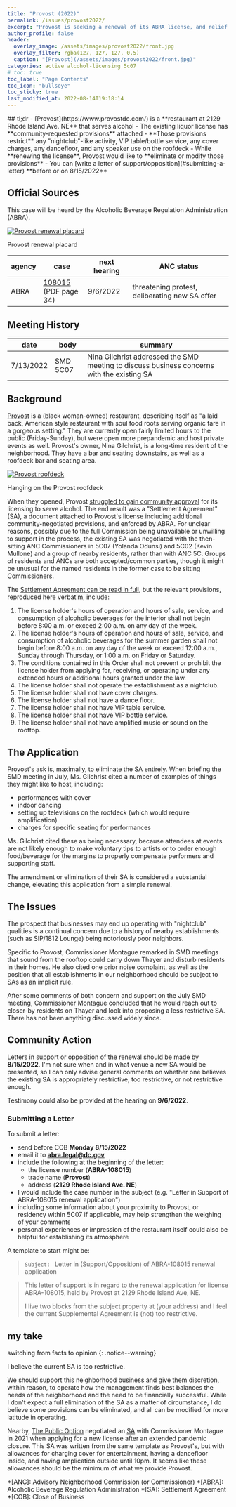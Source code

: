 ```yaml
---
title: "Provost (2022)"
permalink: /issues/provost2022/
excerpt: "Provost is seeking a renewal of its ABRA license, and relief from its current Settlement Agreement"
author_profile: false
header:
  overlay_image: /assets/images/provost2022/front.jpg
  overlay_filter: rgba(127, 127, 127, 0.5)
  caption: "[Provost](/assets/images/provost2022/front.jpg)"
categories: active alcohol-licensing 5c07
# toc: true
toc_label: "Page Contents"
toc_icon: "bullseye"
toc_sticky: true
last_modified_at: 2022-08-14T19:18:14
---
```

<div id="provost-map" class="map-container"></div>
## tl;dr
- [Provost](https://www.provostdc.com/) is a **restaurant at 2129 Rhode Island Ave. NE** that serves alcohol
- The existing liquor license has **community-requested provisions** attached
- **Those provisions restrict** any "nightclub"-like activity, VIP table/bottle service, any cover charges, any dancefloor, and any speaker use on the roofdeck
- While **renewing the license**, Provost would like to **eliminate or modify those provisions**
- You can [write a letter of support/opposition](#submitting-a-letter) **before or on 8/15/2022**

## Official Sources
This case will be heard by the Alcoholic Beverage Regulation Administration (ABRA).

[![Provost renewal placard](/assets/images/provost2022/placard.jpg)](/assets/images/provost2022/placard.jpg)
<p class="caption">Provost renewal placard</p>

|agency|case|next hearing|ANC status|
|---|---|---|---|
|ABRA|[108015](https://abra.dc.gov/sites/default/files/dc/sites/abra/publication/attachments/Renewal%20Notices%207-1-2022.pdf)<br>(PDF page 34)|9/6/2022|threatening protest, deliberating new SA offer|

## Meeting History

|date|body|summary|
|---|---|---|
|7/13/2022|SMD 5C07|Nina Gilchrist addressed the SMD meeting to discuss business concerns with the existing SA|


## Background
[Provost](https://www.provostdc.com/) is a (black woman-owned) restaurant, describing itself as "a laid back, American style restaurant with soul food roots serving organic fare in a gorgeous setting." They are currently open fairly limited hours to the public (Friday-Sunday), but were open more prepandemic and host private events as well. Provost's owner, Nina Gilchrist, is a long-time resident of the neighborhood. They have a bar and seating downstairs, as well as a roofdeck bar and seating area.

[![Provost roofdeck](/assets/images/provost2022/roofdeck.jpg)](/assets/images/provost2022/roofdeck.jpg)
<p class="caption">Hanging on the Provost roofdeck</p>

When they opened, Provost [struggled to gain community approval](https://brooklandbridge.com/15252/neighbors-seek-to-protest-liquor-license-application-at-rhode-island-aves-provost/) for its licensing to serve alcohol. The end result was a "Settlement Agreement" (SA), a document attached to Provost's license including additional community-negotiated provisions, and enforced by ABRA. For unclear reasons, possibly due to the full Commission being unavailable or unwilling to support in the process, the existing SA was negotiated with the then-sitting ANC Commissioners in 5C07 (Yolanda Odunsi) and 5C02 (Kevin Mullone) and a group of nearby residents, rather than with ANC 5C. Groups of residents and ANCs are both accepted/common parties, though it might be unusual for the named residents in the former case to be sitting Commissioners.

The [Settlement Agreement can be read in full](https://abra.dc.gov/publication/2129-rhode-island-avenue-ne-march-14-2018-settlement-agreement), but the relevant provisions, reproduced here verbatim, include:
1. The license holder's hours of operation and hours of sale, service, and consumption of alcoholic beverages for the interior shall not begin before 8:00 a.m. or exceed 2:00 a.m. on any day of the week.
2. The license holder's hours of operation and hours of sale, service, and consumption of alcoholic beverages for the summer garden shall not begin before 8:00 a.m. on any day of the week or exceed 12:00 a.m., Sunday through Thursday, or 1:00 a.m. on Friday or Saturday.
3. The conditions contained in this Order shall not prevent or prohibit the license holder from applying for, receiving, or operating under any extended hours or additional hours granted under the law.
4. The license holder shall not operate the establishment as a nightclub.
5. The license holder shall not have cover charges.
6. The license holder shall not have a dance floor.
7. The license holder shall not have VIP table service.
8. The license holder shall not have VIP bottle service.
9. The license holder shall not have amplified music or sound on the rooftop. 

## The Application
Provost's ask is, maximally, to eliminate the SA entirely. When briefing the SMD meeting in July, Ms. Gilchrist cited a number of examples of things they might like to host, including:
- performances with cover
- indoor dancing
- setting up televisions on the roofdeck (which would require amplification)
- charges for specific seating for performances

Ms. Gilchrist cited these as being necessary, because attendees at events are not likely enough to make voluntary tips to artists or to order enough food/beverage for the margins to properly compensate performers and supporting staff.

The amendment or elimination of their SA is considered a substantial change, elevating this application from a simple renewal.

## The Issues
The prospect that businesses may end up operating with "nightclub" qualities is a continual concern due to a history of nearby establishments (such as SIP/1812 Lounge) being notoriously poor neighbors.

Specific to Provost, Commissioner Montague remarked in SMD meetings that sound from the rooftop could carry down Thayer and disturb residents in their homes. He also cited one prior noise complaint, as well as the position that all establishments in our neighborhood should be subject to SAs as an implicit rule.

After some comments of both concern and support on the July SMD meeting, Commissioner Montague concluded that he would reach out to closer-by residents on Thayer and look into proposing a less restrictive SA. There has not been anything discussed widely since.

## Community Action
Letters in support or opposition of the renewal should be made by **8/15/2022**. I'm not sure when and in what venue a new SA would be presented, so I can only advise general comments on whether one believes the existing SA is appropriately restrictive, too restrictive, or not restrictive enough.

Testimony could also be provided at the hearing on **9/6/2022**.

### Submitting a Letter
To submit a letter:
- send before COB **Monday 8/15/2022**
- email it to **abra.legal@dc.gov**
- include the following at the beginning of the letter:
  - the license number (**ABRA-108015**)
  - trade name (**Provost**)
  - address (**2129 Rhode Island Ave. NE**)
- I would include the case number in the subject (e.g. "Letter in Support of ABRA-108015 renewal application")
- including some information about your proximity to Provost, or residency within 5C07 if applicable, may help strengthen the weighing of your comments
- personal experiences or impression of the restaurant itself could also be helpful for establishing its atmosphere

A template to start might be:

> `Subject: ` Letter in (Support/Opposition) of ABRA-108015 renewal application

>This letter of support is in regard to the renewal application for license ABRA-108015, held by Provost at 2129 Rhode Island Ave, NE.
>
>I live two blocks from the subject property at (your address) and I feel the current Supplemental Agreement is (not) too restrictive.

## my take
switching from facts to opinion
{: .notice--warning}

I believe the current SA is too restrictive.

We should support this neighborhood business and give them discretion, within reason, to operate how the management finds best balances the needs of the neighborhood and the need to be financially successful. While I don't expect a full elimination of the SA as a matter of circumstance, I do believe some provisions can be eliminated, and all can be modified for more latitude in operating.

Nearby, [The Public Option](http://www.thepublicoptiondc.com/) negotiated an [SA](https://abra.dc.gov/publication/1601-rhode-island-avenue-ne-june-30-2021-settlement-agreement) with Commissioner Montague in 2021 when applying for a new license after an extended pandemic closure. This SA was written from the same template as Provost's, but with allowances for charging cover for entertainment, having a dancefloor inside, and having amplication outside until 10pm. It seems like these allowances should be the minimum of what we provide Provost.

*[ANC]: Advisory Neighborhood Commission (or Commissioner)
*[ABRA]: Alcoholic Beverage Regulation Administration
*[SA]: Settlement Agreement
*[COB]: Close of Business

<script>
var map = L.map('provost-map',  {
      zoomSnap: 0.25
  }).setView([38.929894199174406, -76.97389045994356], 19);
  L.tileLayer('https://{s}.tile.openstreetmap.org/{z}/{x}/{y}.png', {
      maxZoom: 19,
      attribution: '© OpenStreetMap'
  }).addTo(map);

  var polygon = L.polygon([[38.929916156227904, -76.97397865632215], [38.92994119459569, -76.97392031827687], [38.929769055638744, -76.97379224279813], [38.92974867571657, -76.97384525981326]], {color: 'blue'}).addTo(map);
</script>